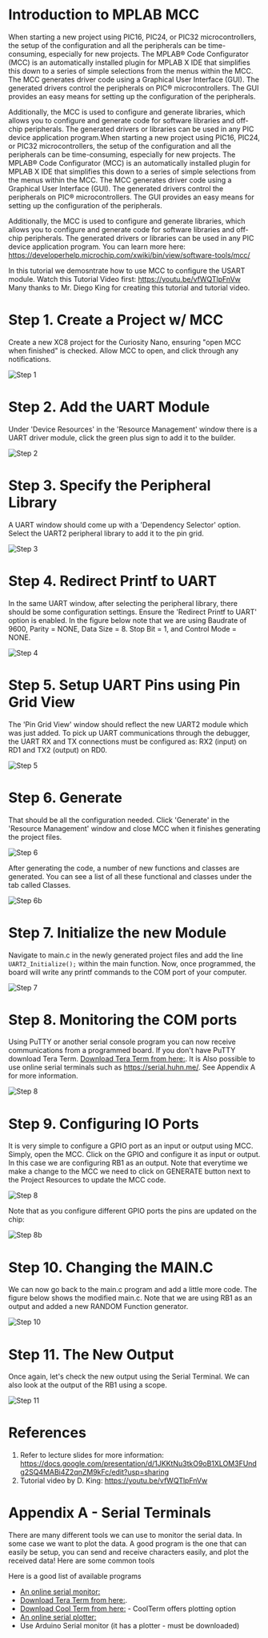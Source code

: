 # Introduction to MPLAB MCC 
When starting a new project using PIC16, PIC24, or PIC32 microcontrollers, the setup of the configuration and all the peripherals can be time-consuming, especially for new projects. The MPLAB® Code Configurator (MCC) is an automatically installed plugin for MPLAB X IDE that simplifies this down to a series of simple selections from the menus within the MCC. The MCC generates driver code using a Graphical User Interface (GUI). The generated drivers control the peripherals on PIC® microcontrollers. The GUI provides an easy means for setting up the configuration of the peripherals.

Additionally, the MCC is used to configure and generate libraries, which allows you to configure and generate code for software libraries and off-chip peripherals. The generated drivers or libraries can be used in any PIC device application program.When starting a new project using PIC16, PIC24, or PIC32 microcontrollers, the setup of the configuration and all the peripherals can be time-consuming, especially for new projects. The MPLAB® Code Configurator (MCC) is an automatically installed plugin for MPLAB X IDE that simplifies this down to a series of simple selections from the menus within the MCC. The MCC generates driver code using a Graphical User Interface (GUI). The generated drivers control the peripherals on PIC® microcontrollers. The GUI provides an easy means for setting up the configuration of the peripherals. 

Additionally, the MCC is used to configure and generate libraries, which allows you to configure and generate code for software libraries and off-chip peripherals. The generated drivers or libraries can be used in any PIC device application program. You can learn more here: https://developerhelp.microchip.com/xwiki/bin/view/software-tools/mcc/ 

In this tutorial we demosntrate how to use MCC to configure the USART module. Watch this Tutorial Video first: 
https://youtu.be/vfWQTlpFnVw
Many thanks to Mr. Diego King for creating this tutorial and tutorial video. 

# Step 1. Create a Project w/ MCC
Create a new XC8 project for the Curiosity Nano, ensuring "open MCC when finished" is checked. Allow MCC to open, and click through any notifications.

![Step 1](images/step1.png)

# Step 2. Add the UART Module
Under 'Device Resources' in the 'Resource Management' window there is a UART driver module, click the green plus sign to add it to the builder.

![Step 2](images/step2.png)

# Step 3. Specify the Peripheral Library
A UART window should come up with a 'Dependency Selector' option. Select the UART2 peripheral library to add it to the pin grid.

![Step 3](images/step3.png)

# Step 4. Redirect Printf to UART
In the same UART window, after selecting the peripheral library, there should be some configuration settings. Ensure the 'Redirect Printf to UART' option is enabled. In the figure below note that we are using Baudrate of 9600, Parity = NONE, Data Size = 8. Stop Bit = 1, and Control Mode = NONE. 

![Step 4](images/step4.png)

# Step 5. Setup UART Pins using Pin Grid View
The 'Pin Grid View' window should reflect the new UART2 module which was just added. To pick up UART communications through the debugger, the UART RX and TX connections must be configured as: RX2 (input) on RD1 and TX2 (output) on RD0.

![Step 5](images/step5.png)

# Step 6. Generate
That should be all the configuration needed. Click 'Generate' in the 'Resource Management' window and close MCC when it finishes generating the project files.

![Step 6](images/Step6.png)

After generating the code, a number of new functions and classes are generated. You can see a list of all these functional and classes under the tab called Classes.  

![Step 6b](images/step6b.png)

# Step 7. Initialize the new Module
Navigate to main.c in the newly generated project files and add the line `UART2_Initialize();` within the main function. Now, once programmed, the board will write any printf commands to the COM port of your computer.

![Step 7](images/step7.png)

# Step 8. Monitoring the COM ports
Using PuTTY or another serial console program you can now receive communications from a programmed board. If you don't have PuTTY download Tera Term. [Download Tera Term from here:](https://en.softonic.com/download/tera-term/windows/post-download). It is Also possible to use online serial terminals such as  https://serial.huhn.me/. See Appendix A for more information. 

![Step 8](images/fin.png)

# Step 9. Configuring IO Ports
It is very simple to configure a GPIO port as an input or output using MCC. Simply, open the MCC. Click on the GPIO and configure it as input or output. In this case we are configuring RB1 as an output. Note that everytime we make a change to the MCC we need to click on GENERATE button next to the Project Resources to update the MCC code. 

![Step 8](images/step8e.png)

 Note that as you configure different GPIO ports the pins are updated on the chip: 

 ![Step 8b](images/step8b.png) 

# Step 10. Changing the MAIN.C
We can now go back to the main.c program and add a little more code. The figure below shows the modified main.c. Note that we are using RB1 as an output and added a new RANDOM Function generator. 
 
 ![Step 10](images/step10.png) 

 # Step 11. The New Output
Once again, let's check the new output using the Serial Terminal. We can also look at the output of the RB1 using a scope. 


 ![Step 11](images/step11.png) 

 # References
1. Refer to lecture slides for more information:
 https://docs.google.com/presentation/d/1JKKtNu3tkO9oB1XLOM3FUndg2SQ4MABi4Z2qnZM9kFc/edit?usp=sharing
2. Tutorial video by D. King: https://youtu.be/vfWQTlpFnVw

 # Appendix A - Serial Terminals
There are many different tools we can use to monitor the serial data. In some case we want to plot the data. A good program is the one that can easily be setup, you can send and receive characters easily, and plot the received data!
Here are some common tools

Here is a good list of available programs
* [An online serial monitor:](https://serial.huhn.me/)
* [Download Tera Term from here:](https://en.softonic.com/download/tera-term/windows/post-download).
* [Download Cool Term from here:](https://coolterm.en.lo4d.com/windows#google_vignette) - CoolTerm offers plotting option
* [An online serial plotter:](https://vaadin.com/labs/serial-api)
* Use Arduino Serial monitor (it has a plotter - must be downloaded)

   


